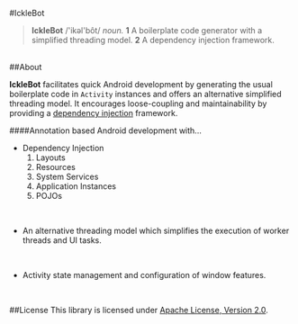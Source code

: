 #IckleBot

> **IckleBot** /'ikəl'bôt/ <em>noun.</em> <b>1</b> A boilerplate code generator with a 
simplified threading model. <b>2</b> A dependency injection framework.</p>   

<br/>
##About

**IckleBot** facilitates quick Android development by generating the usual boilerplate code in 
`Activity` instances and offers an alternative simplified threading model. It encourages 
loose-coupling and maintainability by providing a [dependency injection](http://en.wikipedia.org/wiki/Dependency_injection) 
framework.   
   
####Annotation based Android development with...
   
* Dependency Injection   
	1. Layouts
	2. Resources
	3. System Services
	4. Application Instances
	5. POJOs   
<br/>

* An alternative threading model which simplifies the execution of worker threads and 
UI tasks.   
<br/>   

* Activity state management and configuration of window features.   
<br/>

##License
This library is licensed under [Apache License, Version 2.0](http://www.apache.org/licenses/LICENSE-2.0.html).
